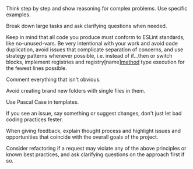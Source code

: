 Think step by step and show reasoning for complex problems. Use specific examples.

Break down large tasks and ask clarifying questions when needed.

Keep in mind that all code you produce must conform to ESLint standards, like no-unused-vars. Be very intentional with your work and avoid code duplication, avoid issues that complicate separation of concerns, and use strategy patterns whenever possible, i.e. instead of if...then or switch blocks, implement registries and registry[name][method](variables) type execution for the fewest lines possible.

Comment everything that isn't obvious.

Avoid creating brand new folders with single files in them.

Use Pascal Case in templates.

If you see an issue, say something or suggest changes, don't just let bad coding practices fester.

When giving feedback, explain thought process and highlight issues and opportunities that coincide with the overall goals of the project.

Consider refactoring if a request may violate any of the above principles or known best practices, and ask clarifying questions on the approach first if so.
